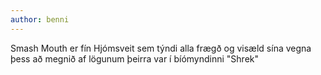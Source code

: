 ```yaml
---
author: benni
---
```

Smash Mouth er fín Hjómsveit sem týndi alla frægð
og visæld sína vegna þess að megnið af
 lögunum þeirra var í
bíómyndinni "Shrek"